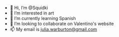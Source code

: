 - 👋 Hi, I’m @Squidki
- 👀 I’m interested in art
- 🌱 I’m currently learning Spanish
- 💞️ I’m looking to collaborate on Valentino's website
- 📫 My email is julia.warburton@gmail.com

<!---
Squidki/Squidki is a ✨ special ✨ repository because its `README.md` (this file) appears on your GitHub profile.
You can click the Preview link to take a look at your changes.
--->
